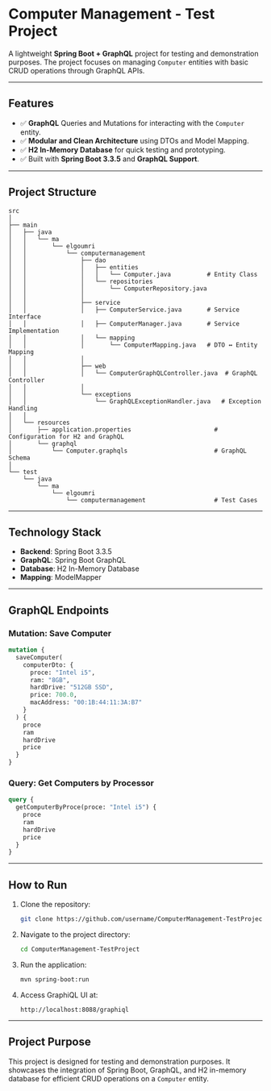 # **Computer Management - Test Project**

A lightweight **Spring Boot + GraphQL** project for testing and demonstration purposes. The project focuses on managing `Computer` entities with basic CRUD operations through GraphQL APIs.

---

## **Features**
- ✅ **GraphQL** Queries and Mutations for interacting with the `Computer` entity.  
- ✅ **Modular and Clean Architecture** using DTOs and Model Mapping.  
- ✅ **H2 In-Memory Database** for quick testing and prototyping.  
- ✅ Built with **Spring Boot 3.3.5** and **GraphQL Support**.  

---

## **Project Structure**

```
src
│
├── main
│   ├── java
│   │   └── ma
│   │       └── elgoumri
│   │           └── computermanagement
│   │               ├── dao
│   │               │   ├── entities
│   │               │   │   └── Computer.java          # Entity Class
│   │               │   └── repositories
│   │               │       └── ComputerRepository.java
│   │               │
│   │               ├── service
│   │               │   ├── ComputerService.java       # Service Interface
│   │               │   ├── ComputerManager.java       # Service Implementation
│   │               │   └── mapping
│   │               │       └── ComputerMapping.java   # DTO ↔ Entity Mapping
│   │               │
│   │               ├── web
│   │               │   └── ComputerGraphQLController.java  # GraphQL Controller
│   │               │
│   │               └── exceptions
│   │                   └── GraphQLExceptionHandler.java   # Exception Handling
│   │
│   └── resources
│       ├── application.properties                       # Configuration for H2 and GraphQL
│       └── graphql
│           └── Computer.graphqls                        # GraphQL Schema
│
└── test
    └── java
        └── ma
            └── elgoumri
                └── computermanagement                   # Test Cases
```

---

## **Technology Stack**
- **Backend**: Spring Boot 3.3.5
- **GraphQL**: Spring Boot GraphQL
- **Database**: H2 In-Memory Database
- **Mapping**: ModelMapper

---

## **GraphQL Endpoints**

### **Mutation: Save Computer**
```graphql
mutation {
  saveComputer(
    computerDto: {
      proce: "Intel i5",
      ram: "8GB",
      hardDrive: "512GB SSD",
      price: 700.0,
      macAddress: "00:1B:44:11:3A:B7"
    }
  ) {
    proce
    ram
    hardDrive
    price
  }
}
```

### **Query: Get Computers by Processor**
```graphql
query {
  getComputerByProce(proce: "Intel i5") {
    proce
    ram
    hardDrive
    price
  }
}
```

---

## **How to Run**

1. Clone the repository:
   ```bash
   git clone https://github.com/username/ComputerManagement-TestProject.git
   ```

2. Navigate to the project directory:
   ```bash
   cd ComputerManagement-TestProject
   ```

3. Run the application:
   ```bash
   mvn spring-boot:run
   ```

4. Access GraphiQL UI at:
   ```
   http://localhost:8088/graphiql
   ```

---

## **Project Purpose**
This project is designed for testing and demonstration purposes. It showcases the integration of Spring Boot, GraphQL, and H2 in-memory database for efficient CRUD operations on a `Computer` entity.
